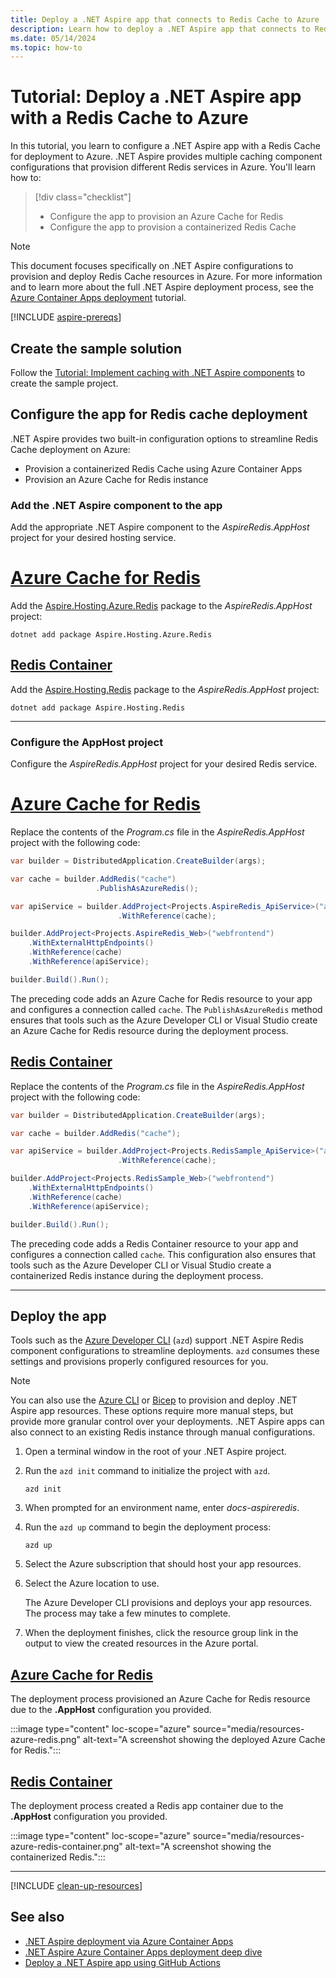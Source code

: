 ```yaml
---
title: Deploy a .NET Aspire app that connects to Redis Cache to Azure
description: Learn how to deploy a .NET Aspire app that connects to Redis Cache to Azure
ms.date: 05/14/2024
ms.topic: how-to
---
```


# Tutorial: Deploy a .NET Aspire app with a Redis Cache to Azure

In this tutorial, you learn to configure a .NET Aspire app with a Redis Cache for deployment to Azure. .NET Aspire provides multiple caching component configurations that provision different Redis services in Azure. You'll learn how to:

> [!div class="checklist"]
>
> - Configure the app to provision an Azure Cache for Redis
> - Configure the app to provision a containerized Redis Cache

> [!NOTE]
> This document focuses specifically on .NET Aspire configurations to provision and deploy Redis Cache resources in Azure. For more information and to learn more about the full .NET Aspire deployment process, see the [Azure Container Apps deployment](/dotnet/aspire/deployment/azure/aca-deployment?pivots=azure-azd) tutorial.

[!INCLUDE [aspire-prereqs](../includes/aspire-prereqs.md)]

## Create the sample solution

Follow the [Tutorial: Implement caching with .NET Aspire components](./caching-components.md) to create the sample project.

## Configure the app for Redis cache deployment

.NET Aspire provides two built-in configuration options to streamline Redis Cache deployment on Azure:

- Provision a containerized Redis Cache using Azure Container Apps
- Provision an Azure Cache for Redis instance

### Add the .NET Aspire component to the app

Add the appropriate .NET Aspire component to the _AspireRedis.AppHost_ project for your desired hosting service.

# [Azure Cache for Redis](#tab/azure-redis)

Add the [Aspire.Hosting.Azure.Redis](https://www.nuget.org/packages/Aspire.Hosting.Azure.Redis) package to the _AspireRedis.AppHost_ project:

```dotnetcli
dotnet add package Aspire.Hosting.Azure.Redis
```

## [Redis Container](#tab/redis-container)

Add the [Aspire.Hosting.Redis](https://www.nuget.org/packages/Aspire.Hosting.Redis) package to the _AspireRedis.AppHost_ project:

```dotnetcli
dotnet add package Aspire.Hosting.Redis
```

---

### Configure the AppHost project

Configure the _AspireRedis.AppHost_ project for your desired Redis service.

# [Azure Cache for Redis](#tab/azure-redis)

Replace the contents of the _Program.cs_ file in the _AspireRedis.AppHost_ project with the following code:

```csharp
var builder = DistributedApplication.CreateBuilder(args);

var cache = builder.AddRedis("cache")
                   .PublishAsAzureRedis();

var apiService = builder.AddProject<Projects.AspireRedis_ApiService>("apiservice")
                        .WithReference(cache);

builder.AddProject<Projects.AspireRedis_Web>("webfrontend")
    .WithExternalHttpEndpoints()
    .WithReference(cache)
    .WithReference(apiService);

builder.Build().Run();
```

The preceding code adds an Azure Cache for Redis resource to your app and configures a connection called `cache`. The `PublishAsAzureRedis` method ensures that tools such as the Azure Developer CLI or Visual Studio create an Azure Cache for Redis resource during the deployment process.

## [Redis Container](#tab/redis-container)

Replace the contents of the _Program.cs_ file in the _AspireRedis.AppHost_ project with the following code:

```csharp
var builder = DistributedApplication.CreateBuilder(args);

var cache = builder.AddRedis("cache");

var apiService = builder.AddProject<Projects.RedisSample_ApiService>("apiservice")
                        .WithReference(cache);

builder.AddProject<Projects.RedisSample_Web>("webfrontend")
    .WithExternalHttpEndpoints()
    .WithReference(cache)
    .WithReference(apiService);

builder.Build().Run();
```

The preceding code adds a Redis Container resource to your app and configures a connection called `cache`. This configuration also ensures that tools such as the Azure Developer CLI or Visual Studio create a containerized Redis instance during the deployment process.

---

## Deploy the app

Tools such as the [Azure Developer CLI](/azure/developer/azure-developer-cli/overview) (`azd`) support .NET Aspire Redis component configurations to streamline deployments. `azd` consumes these settings and provisions properly configured resources for you.

> [!NOTE]
> You can also use the [Azure CLI](/dotnet/aspire/deployment/azure/aca-deployment?pivots=azure-cli) or [Bicep](/dotnet/aspire/deployment/azure/aca-deployment?pivots=azure-bicep) to provision and deploy .NET Aspire app resources. These options require more manual steps, but provide more granular control over your deployments. .NET Aspire apps can also connect to an existing Redis instance through manual configurations.

1. Open a terminal window in the root of your .NET Aspire project.

1. Run the `azd init` command to initialize the project with `azd`.

    ```azdeveloper
    azd init
    ```

1. When prompted for an environment name, enter *docs-aspireredis*.

1. Run the `azd up` command to begin the deployment process:

    ```azdeveloper
    azd up
    ```

1. Select the Azure subscription that should host your app resources.

1. Select the Azure location to use.

    The Azure Developer CLI provisions and deploys your app resources. The process may take a few minutes to complete.

1. When the deployment finishes, click the resource group link in the output to view the created resources in the Azure portal.

## [Azure Cache for Redis](#tab/azure-redis)

The deployment process provisioned an Azure Cache for Redis resource due to the **.AppHost** configuration you provided.

:::image type="content" loc-scope="azure" source="media/resources-azure-redis.png" alt-text="A screenshot showing the deployed Azure Cache for Redis.":::

## [Redis Container](#tab/redis-container)

The deployment process created a Redis app container due to the **.AppHost** configuration you provided.

:::image type="content" loc-scope="azure" source="media/resources-azure-redis-container.png" alt-text="A screenshot showing the containerized Redis.":::

---

[!INCLUDE [clean-up-resources](../includes/clean-up-resources.md)]

## See also

- [.NET Aspire deployment via Azure Container Apps](../deployment/azure/aca-deployment.md)
- [.NET Aspire Azure Container Apps deployment deep dive](../deployment/azure/aca-deployment-azd-in-depth.md)
- [Deploy a .NET Aspire app using GitHub Actions](../deployment/azure/aca-deployment-github-actions.md)
